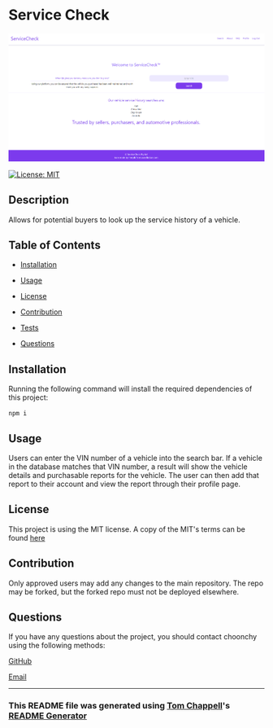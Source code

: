 # Service Check

![service check screenshot](.\client\public\service-check.png)

[![License: MIT](https://img.shields.io/badge/License-MIT-yellow.svg)](https://opensource.org/licenses/MIT)

## Description

Allows for potential buyers to look up the service history of a vehicle.

## Table of Contents

- [Installation](#installation)

- [Usage](#usage)

- [License](#license)

- [Contribution](#contribution)

- [Tests](#tests)

- [Questions](#questions)

## Installation

Running the following command will install the required dependencies of this project:

```
npm i
```

## Usage

Users can enter the VIN number of a vehicle into the search bar. If a vehicle in the database matches that VIN number, a result will show the vehicle details and purchasable reports for the vehicle. The user can then add that report to their account and view the report through their profile page.

## License

This project is using the MIT license.
A copy of the MIT's terms can be found [here](https://opensource.org/licenses/MIT)

## Contribution

Only approved users may add any changes to the main repository. The repo may be forked, but the forked repo must not be deployed elsewhere.

## Questions

If you have any questions about the project, you should contact choonchy using the following methods:

[GitHub](https://github.com/choonchy)

[Email](thomas.chappell@outlook.com)

---

### This README file was generated using [Tom Chappell](https://github.com/choonchy)'s [README Generator](https://github.com/choonchy/week-9-homework)
